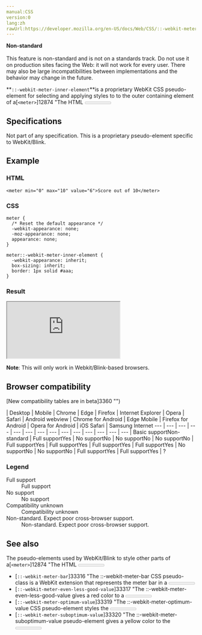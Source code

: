 ```yaml
---
manual:CSS
version:0
lang:zh
rawUrl:https://developer.mozilla.org/en-US/docs/Web/CSS/::-webkit-meter-inner-element
---
```






**Non-standard**<br></br>This feature is non-standard and is not on a standards track. Do not use it on production sites facing the Web: it will not work for every user. There may also be large incompatibilities between implementations and the behavior may change in the future.





**`::-webkit-meter-inner-element`**is a proprietary WebKit CSS pseudo-element for selecting and applying styles to to the outer containing element of a[`<meter>`]12874 "The HTML <meter> element represents either a scalar value within a known range or a fractional value.")element. Additional markup to render the meter element as read-only.


## Specifications<a name="Specifications"></a>


Not part of any specification. This is a proprietary pseudo-element specific to WebKit/Blink.


## Example<a name="Example"></a>

### HTML<a name="HTML"></a>

```
<meter min="0" max="10" value="6">Score out of 10</meter>
```

### CSS<a name="CSS"></a>

```
meter {
  /* Reset the default appearance */
  -webkit-appearance: none;
  -moz-appearance: none;
  appearance: none;
}

meter::-webkit-meter-inner-element {
  -webkit-appearance: inherit;
  box-sizing: inherit;
  border: 1px solid #aaa;
}
```

### Result<a name="Result"></a>


<iframe src='https://mdn.mozillademos.org/en-US/docs/Web/CSS/::-webkit-meter-inner-element$samples/Example?revision=1375694' width='null' height='null'></iframe>




**Note**: This will only work in Webkit/Blink-based browsers.



## Browser compatibility<a name="Browser_compatibility"></a>
[New compatibility tables are in beta<i></i>]3360 "")

 | <abbr>Desktop<i></i></abbr> | <abbr>Mobile<i></i></abbr> 
 | <abbr>Chrome<i></i></abbr> | <abbr>Edge<i></i></abbr> | <abbr>Firefox<i></i></abbr> | <abbr>Internet Explorer<i></i></abbr> | <abbr>Opera<i></i></abbr> | <abbr>Safari<i></i></abbr> | <abbr>Android webview<i></i></abbr> | <abbr>Chrome for Android<i></i></abbr> | <abbr>Edge Mobile<i></i></abbr> | <abbr>Firefox for Android<i></i></abbr> | <abbr>Opera for Android<i></i></abbr> | <abbr>iOS Safari<i></i></abbr> | <abbr>Samsung Internet<i></i></abbr> 
 ---  |  ---  |  ---  |  ---  |  ---  |  ---  |  ---  |  ---  |  ---  |  ---  |  ---  |  ---  |  ---  |  ---  | 
Basic support<abbr>Non-standard<i></i></abbr> | <abbr>Full support</abbr>Yes | <abbr>No support</abbr>No | <abbr>No support</abbr>No | <abbr>No support</abbr>No | <abbr>Full support</abbr>Yes | <abbr>Full support</abbr>Yes | <abbr>Full support</abbr>Yes | <abbr>Full support</abbr>Yes | <abbr>No support</abbr>No | <abbr>No support</abbr>No | <abbr>Full support</abbr>Yes | <abbr>Full support</abbr>Yes | <abbr>?</abbr> 


### Legend<a name="Legend"></a>
<dl><dt id=''><abbr>Full support</abbr></dt><dd>Full support</dd><dt id=''><abbr>No support</abbr></dt><dd>No support</dd><dt id=''><abbr>Compatibility unknown</abbr></dt><dd>Compatibility unknown</dd><dt id=''><abbr>Non-standard. Expect poor cross-browser support.<i></i></abbr></dt><dd>Non-standard. Expect poor cross-browser support.</dd></dl>

## See also<a name="See_also"></a>


The pseudo-elements used by WebKit/Blink to style other parts of a[`<meter>`]12874 "The HTML <meter> element represents either a scalar value within a known range or a fractional value.")element are as follows:


* [`::-webkit-meter-bar`]33316 "The ::-webkit-meter-bar CSS pseudo-class is a WebKit extension that represents the meter bar in a <meter> element.")
* [`::-webkit-meter-even-less-good-value`]33317 "The ::-webkit-meter-even-less-good-value gives a red color to a <meter> element when the value and the optimum attributes fall outside the low-high range, but in opposite zones. To illustrate, it applies when value < low < high < optimum or value > high > low > optimum.")
* [`::-webkit-meter-optimum-value`]33319 "The ::-webkit-meter-optimum-value CSS pseudo-element styles the <meter> element when its value is inside the low-high range.")
* [`::-webkit-meter-suboptimum-value`]33320 "The ::-webkit-meter-suboptimum-value pseudo-element gives a yellow color to the <meter> element when the value attribute falls outside of the low-high range.")



